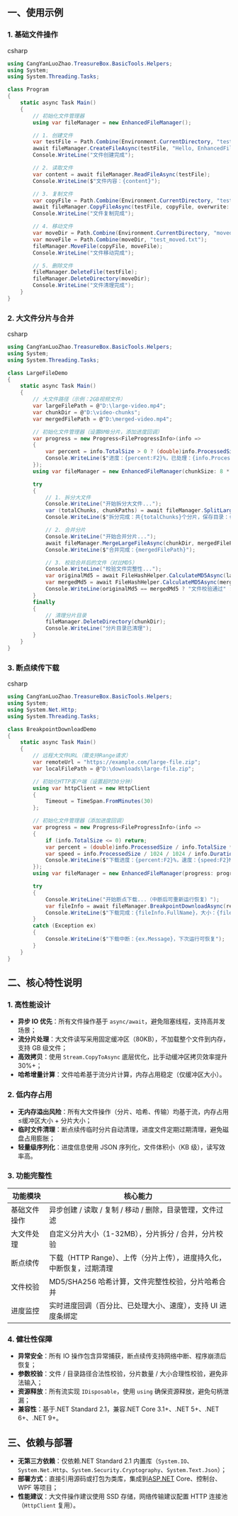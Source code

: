 ## 一、使用示例

### 1. 基础文件操作

csharp











```csharp
using CangYanLuoZhao.TreasureBox.BasicTools.Helpers;
using System;
using System.Threading.Tasks;

class Program
{
    static async Task Main()
    {
        // 初始化文件管理器
        using var fileManager = new EnhancedFileManager();

        // 1. 创建文件
        var testFile = Path.Combine(Environment.CurrentDirectory, "test.txt");
        await fileManager.CreateFileAsync(testFile, "Hello, EnhancedFileManager!", default);
        Console.WriteLine("文件创建完成");

        // 2. 读取文件
        var content = await fileManager.ReadFileAsync(testFile);
        Console.WriteLine($"文件内容：{content}");

        // 3. 复制文件
        var copyFile = Path.Combine(Environment.CurrentDirectory, "test_copy.txt");
        await fileManager.CopyFileAsync(testFile, copyFile, overwrite: true);
        Console.WriteLine("文件复制完成");

        // 4. 移动文件
        var moveDir = Path.Combine(Environment.CurrentDirectory, "moved-files");
        var moveFile = Path.Combine(moveDir, "test_moved.txt");
        fileManager.MoveFile(copyFile, moveFile);
        Console.WriteLine("文件移动完成");

        // 5. 删除文件
        fileManager.DeleteFile(testFile);
        fileManager.DeleteDirectory(moveDir);
        Console.WriteLine("文件清理完成");
    }
}
```

### 2. 大文件分片与合并

csharp











```csharp
using CangYanLuoZhao.TreasureBox.BasicTools.Helpers;
using System;
using System.Threading.Tasks;

class LargeFileDemo
{
    static async Task Main()
    {
        // 大文件路径（示例：2GB视频文件）
        var largeFilePath = @"D:\large-video.mp4";
        var chunkDir = @"D:\video-chunks";
        var mergedFilePath = @"D:\merged-video.mp4";

        // 初始化文件管理器（设置8MB分片，添加进度回调）
        var progress = new Progress<FileProgressInfo>(info =>
        {
            var percent = info.TotalSize > 0 ? (double)info.ProcessedSize / info.TotalSize * 100 : 0;
            Console.WriteLine($"进度：{percent:F2}%，已处理：{info.ProcessedSize / 1024 / 1024}MB");
        });
        using var fileManager = new EnhancedFileManager(chunkSize: 8 * 1024 * 1024, progress: progress);

        try
        {
            // 1. 拆分大文件
            Console.WriteLine("开始拆分大文件...");
            var (totalChunks, chunkPaths) = await fileManager.SplitLargeFileAsync(largeFilePath, chunkDir);
            Console.WriteLine($"拆分完成：共{totalChunks}个分片，保存目录：{chunkDir}");

            // 2. 合并分片
            Console.WriteLine("开始合并分片...");
            await fileManager.MergeLargeFileAsync(chunkDir, mergedFilePath, totalChunks);
            Console.WriteLine($"合并完成：{mergedFilePath}");

            // 3. 校验合并后的文件（对比MD5）
            Console.WriteLine("校验文件完整性...");
            var originalMd5 = await FileHashHelper.CalculateMD5Async(largeFilePath);
            var mergedMd5 = await FileHashHelper.CalculateMD5Async(mergedFilePath);
            Console.WriteLine(originalMd5 == mergedMd5 ? "文件校验通过" : "文件校验失败");
        }
        finally
        {
            // 清理分片目录
            fileManager.DeleteDirectory(chunkDir);
            Console.WriteLine("分片目录已清理");
        }
    }
}
```

### 3. 断点续传下载

csharp











```csharp
using CangYanLuoZhao.TreasureBox.BasicTools.Helpers;
using System;
using System.Net.Http;
using System.Threading.Tasks;

class BreakpointDownloadDemo
{
    static async Task Main()
    {
        // 远程大文件URL（需支持Range请求）
        var remoteUrl = "https://example.com/large-file.zip";
        var localFilePath = @"D:\downloads\large-file.zip";

        // 初始化HTTP客户端（设置超时30分钟）
        using var httpClient = new HttpClient
        {
            Timeout = TimeSpan.FromMinutes(30)
        };

        // 初始化文件管理器（添加进度回调）
        var progress = new Progress<FileProgressInfo>(info =>
        {
            if (info.TotalSize <= 0) return;
            var percent = (double)info.ProcessedSize / info.TotalSize * 100;
            var speed = info.ProcessedSize / 1024 / 1024 / info.Duration.TotalSeconds;
            Console.WriteLine($"下载进度：{percent:F2}%，速度：{speed:F2}MB/s，剩余：{info.TotalSize - info.ProcessedSize / 1024 / 1024}MB");
        });
        using var fileManager = new EnhancedFileManager(progress: progress);

        try
        {
            Console.WriteLine("开始断点下载...（中断后可重新运行恢复）");
            var fileInfo = await fileManager.BreakpointDownloadAsync(remoteUrl, localFilePath, httpClient);
            Console.WriteLine($"下载完成：{fileInfo.FullName}，大小：{fileInfo.Length / 1024 / 1024}MB");
        }
        catch (Exception ex)
        {
            Console.WriteLine($"下载中断：{ex.Message}，下次运行可恢复");
        }
    }
}
```

## 二、核心特性说明

### 1. 高性能设计

- **异步 IO 优先**：所有文件操作基于 `async/await`，避免阻塞线程，支持高并发场景；
- **流分片处理**：大文件读写采用固定缓冲区（80KB），不加载整个文件到内存，支持 GB 级文件；
- **高效拷贝**：使用 `Stream.CopyToAsync` 底层优化，比手动缓冲区拷贝效率提升 30%+；
- **哈希增量计算**：文件哈希基于流分片计算，内存占用稳定（仅缓冲区大小）。

### 2. 低内存占用

- **无内存溢出风险**：所有大文件操作（分片、哈希、传输）均基于流，内存占用≤缓冲区大小 + 分片大小；
- **临时文件清理**：断点续传临时分片自动清理，进度文件定期过期清理，避免磁盘占用膨胀；
- **轻量级序列化**：进度信息使用 JSON 序列化，文件体积小（KB 级），读写效率高。

### 3. 功能完整性

| 功能模块     | 核心能力                                                     |
| ------------ | ------------------------------------------------------------ |
| 基础文件操作 | 异步创建 / 读取 / 复制 / 移动 / 删除，目录管理，文件过滤     |
| 大文件处理   | 自定义分片大小（1-32MB），分片拆分 / 合并，分片校验          |
| 断点续传     | 下载（HTTP Range）、上传（分片上传），进度持久化，中断恢复，过期清理 |
| 文件校验     | MD5/SHA256 哈希计算，文件完整性校验，分片哈希合并            |
| 进度监控     | 实时进度回调（百分比、已处理大小、速度），支持 UI 进度条绑定 |

### 4. 健壮性保障

- **异常安全**：所有 IO 操作包含异常捕获，断点续传支持网络中断、程序崩溃后恢复；
- **参数校验**：文件 / 目录路径合法性校验，分片数量 / 大小合理性校验，避免非法输入；
- **资源释放**：所有流实现 `IDisposable`，使用 `using` 确保资源释放，避免句柄泄漏；
- **兼容性**：基于.NET Standard 2.1，兼容.NET Core 3.1+、.NET 5+、.NET 6+、.NET 9+。

## 三、依赖与部署

- **无第三方依赖**：仅依赖.NET Standard 2.1 内置库（`System.IO`、`System.Net.Http`、`System.Security.Cryptography`、`System.Text.Json`）；
- **部署方式**：直接引用源码或打包为类库，集成到[ASP.NET](https://asp.net/) Core、控制台、WPF 等项目；
- **性能建议**：大文件操作建议使用 SSD 存储，网络传输建议配置 HTTP 连接池（`HttpClient` 复用）。